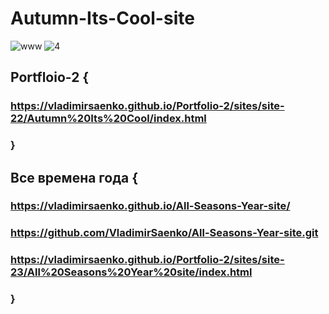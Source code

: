 # Autumn-Its-Cool-site

![www](https://user-images.githubusercontent.com/56477695/116469006-414d6600-a87a-11eb-9957-e1c1135cbd76.jpg)
![4](https://user-images.githubusercontent.com/56477695/121777316-0c7f3f00-cb9a-11eb-9b8b-00afe3694953.jpg)

## Portfloio-2 {

### https://vladimirsaenko.github.io/Portfolio-2/sites/site-22/Autumn%20Its%20Cool/index.html

### }

## Все времена года { 

### https://vladimirsaenko.github.io/All-Seasons-Year-site/

### https://github.com/VladimirSaenko/All-Seasons-Year-site.git

### https://vladimirsaenko.github.io/Portfolio-2/sites/site-23/All%20Seasons%20Year%20site/index.html

### }
